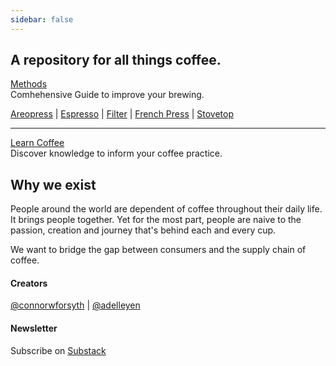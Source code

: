 ```yaml
---
sidebar: false
---
```



## A repository for all things coffee.

[Methods](/Methods/) <br />Comhehensive Guide to improve your brewing.

[Areopress](Methods/Aeropress/README.md) | 
[Espresso](Methods/Espresso/README.md) | 
[Filter](Methods/Filter/README.md) | 
[French Press](Methods/French%20Press/README.md) | 
[Stovetop](Methods/Stovetop/README.md)

---

[Learn Coffee](/Learning-coffee/) <br />
Discover knowledge to inform your coffee practice.

## Why we exist

People around the world are dependent of coffee throughout their daily life. It brings people together. Yet for the most part, people are naive to the passion, creation and journey that's behind each and every cup.

We want to bridge the gap between consumers and the supply chain of coffee.


#### Creators
[@connorwforsyth](https://twitter.com/connorwforsyth) | [@adelleyen](https://twitter.com/adelleyen)

#### Newsletter

Subscribe on [Substack](https://docscoffee.substack.com/subscribe?)
